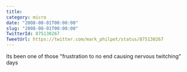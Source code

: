 ```yaml
---
title: 
category: micro
date: "2008-08-01T00:00:00"
slug: "2008-08-01T00:00:00"
TwitterId: 875130267
TweetUrl: https://twitter.com/mark_philpot/status/875130267
---
```


Its been one of those "frustration to no end causing nervous twitching" days
